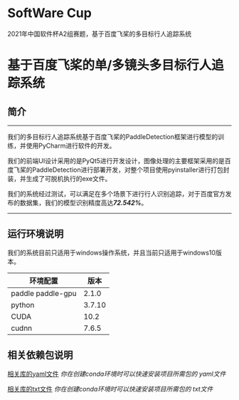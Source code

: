 
# SoftWare Cup
2021年中国软件杯A2组赛题，基于百度飞桨的多目标行人追踪系统
# 基于百度飞桨的单/多镜头多目标行人追踪系统  

##  简介  

***

我们的多目标行人追踪系统基于百度飞桨的PaddleDetection框架进行模型的训练，并使用PyCharm进行软件的开发。  

我们的前端UI设计采用的是PyQt5进行开发设计，图像处理的主要框架采用的是百度飞桨的PaddleDetection进行部署开发，对整个项目使用pyinstaller进行打包封装，并生成了可脱机执行的exe文件。

我们的系统经过测试，可以满足在多个场景下进行行人识别追踪，对于百度官方发布的数据集，我们的模型识别精度高达***72.542%***。

***

##  运行环境说明 

我们的系统目前只适用于windows操作系统，并且当前只适用于windows10版本。

| 环境配置          | 版本   |
| ----------------- | ------ |
| paddle paddle-gpu | 2.1.0  |
| python            | 3.7.10 |
| CUDA              | 10.2   |
| cudnn             | 7.6.5  |

## 相关依赖包说明  

[相关库的yaml文件](https://github.com/JunLei01/SoftWare/blob/main/environment.yaml)  *你在创建conda环境时可以快速安装项目所需包的 yaml文件*

[相关库的txt文件](https://github.com/JunLei01/SoftWare/blob/main/requirement.txt)  *你在创建conda环境时可以快速安装项目所需包的 txt文件*

